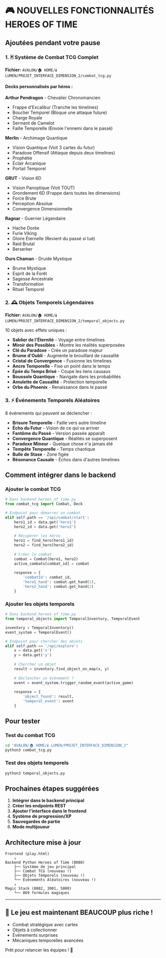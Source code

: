 # 🎮 NOUVELLES FONCTIONNALITÉS HEROES OF TIME

## Ajoutées pendant votre pause

### 1. 🃏 Système de Combat TCG Complet
**Fichier:** `AVALON/🏠 HOME/🕯️ LUMEN/PROJET_INTERFACE_DIMENSION_2/combat_tcg.py`

#### Decks personnalisés par héros :

**Arthur Pendragon** - Chevalier Chronomancien
- Frappe d'Excalibur (Tranche les timelines)
- Bouclier Temporel (Bloque une attaque future)
- Charge Royale
- Serment de Camelot
- Faille Temporelle (Envoie l'ennemi dans le passé)

**Merlin** - Archimage Quantique
- Vision Quantique (Voit 3 cartes du futur)
- Paradoxe Offensif (Attaque depuis deux timelines)
- Prophétie
- Éclair Arcanique
- Portail Temporel

**GRUT** - Vision 6D
- Vision Panoptique (Voit TOUT)
- Grondement 6D (Frappe dans toutes les dimensions)
- Force Brute
- Perception Absolue
- Convergence Dimensionnelle

**Ragnar** - Guerrier Légendaire
- Hache Dorée
- Furie Viking
- Gloire Éternelle (Revient du passé si tué)
- Raid Brutal
- Berserker

**Ours Chaman** - Druide Mystique
- Brume Mystique
- Esprit de la Forêt
- Sagesse Ancestrale
- Transformation
- Rituel Temporel

### 2. 🕰️ Objets Temporels Légendaires
**Fichier:** `AVALON/🏠 HOME/🕯️ LUMEN/PROJET_INTERFACE_DIMENSION_2/temporal_objects.py`

10 objets avec effets uniques :
- **Sablier de l'Éternité** - Voyage entre timelines
- **Miroir des Possibles** - Montre les réalités superposées
- **Clé du Paradoxe** - Crée un paradoxe majeur
- **Brume d'Oubli** - Augmente le brouillard de causalité
- **Cristal de Convergence** - Fusionne les timelines
- **Ancre Temporelle** - Fixe un point dans le temps
- **Épée du Temps Brisé** - Coupe les liens causaux
- **Boussole Quantique** - Navigate dans les probabilités
- **Amulette de Causalité** - Protection temporelle
- **Orbe du Phoenix** - Renaissance dans le passé

### 3. ⚡ Événements Temporels Aléatoires

8 événements qui peuvent se déclencher :
- **Brisure Temporelle** - Faille vers autre timeline
- **Écho du Futur** - Vision de ce qui va arriver
- **Fantôme du Passé** - Version passée apparaît
- **Convergence Quantique** - Réalités se superposent
- **Paradoxe Mineur** - Quelque chose n'a jamais été
- **Tempête Temporelle** - Temps chaotique
- **Bulle de Stase** - Zone figée
- **Résonance Causale** - Échos dans d'autres timelines

## Comment intégrer dans le backend

### Ajouter le combat TCG
```python
# Dans backend_heroes_of_time.py
from combat_tcg import Combat, Deck

# Endpoint pour démarrer un combat
elif self.path == '/api/combat/start':
    hero1_id = data.get('hero1')
    hero2_id = data.get('hero2')
    
    # Récupérer les héros
    hero1 = find_hero(hero1_id)
    hero2 = find_hero(hero2_id)
    
    # Créer le combat
    combat = Combat(hero1, hero2)
    active_combats[combat_id] = combat
    
    response = {
        'combatId': combat_id,
        'hero1_hand': combat.get_hand(1),
        'hero2_hand': combat.get_hand(2)
    }
```

### Ajouter les objets temporels
```python
# Dans backend_heroes_of_time.py
from temporal_objects import TemporalInventory, TemporalEvent

inventory = TemporalInventory()
event_system = TemporalEvent()

# Endpoint pour chercher des objets
elif self.path == '/api/explore':
    x = data.get('x')
    y = data.get('y')
    
    # Chercher un objet
    result = inventory.find_object_on_map(x, y)
    
    # Déclencher un événement ?
    event = event_system.trigger_random_event(active_game)
    
    response = {
        'object_found': result,
        'temporal_event': event
    }
```

## Pour tester

### Test du combat TCG
```bash
cd "AVALON/🏠 HOME/🕯️ LUMEN/PROJET_INTERFACE_DIMENSION_2"
python3 combat_tcg.py
```

### Test des objets temporels
```bash
python3 temporal_objects.py
```

## Prochaines étapes suggérées

1. **Intégrer dans le backend principal**
2. **Créer les endpoints REST**
3. **Ajouter l'interface dans le frontend**
4. **Système de progression/XP**
5. **Sauvegardes de partie**
6. **Mode multijoueur**

## Architecture mise à jour

```
Frontend (play.html)
    ↓
Backend Python Heroes of Time (8080)
    ├── Système de jeu principal
    ├── Combat TCG (nouveau !)
    ├── Objets Temporels (nouveau !)
    └── Événements Aléatoires (nouveau !)
    ↓
Magic Stack (8082, 3001, 5000)
    └── 869 formules magiques
```

---

## 🎉 Le jeu est maintenant BEAUCOUP plus riche !

- Combat stratégique avec cartes
- Objets à collectionner
- Événements surprises
- Mécaniques temporelles avancées

Prêt pour relancer les équipes ! 🚀